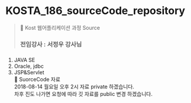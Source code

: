 # KOSTA_186_sourceCode_repository

> :memo: Kost 웹어플리케이션 과정 Source 
> <h3>전임강사 : 서정우 강사님 <h3> 
1. JAVA SE <br>
2. Oracle, jdbc <br> 
2. JSP&Servlet <br>
:memo: SuorceCode 자료  <br>
2018-08-14 월요일 오후 2시 자료 private 하겠습니다. <br>
차후 진도 나가면 요청에 따라 깃 자료를 public 변경 하겠습니다.

